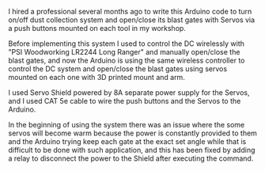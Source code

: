 I hired a professional several months ago to write this Arduino code to turn on/off dust collection system and open/close its blast gates
with Servos via a push buttons mounted on each tool in my workshop.

Before implementing this system I used to control the DC wirelessly with "PSI Woodworking LR2244 Long Ranger" and manually open/close the blast gates, and now the Arduino is using the same wireless controller to control the DC system and open/close the blast gates using servos mounted on each one with 3D printed mount and arm.

I used Servo Shield powered by 8A separate power supply for the Servos, and I used CAT 5e cable to wire the push buttons and the Servos to the Arduino.

In the beginning of using the system there was an issue where the some servos will become warm because the power is constantly provided to them and the Arduino trying keep each gate at the exact set angle while that is difficult to be done with such application, and this has been fixed by adding a relay to disconnect the power to the Shield after executing the command.
